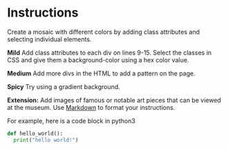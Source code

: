 # Instructions  

  Create a mosaic with different colors by adding class attributes and selecting individual elements.

**Mild**
Add class attributes to each div on lines 9-15.
Select the classes in CSS and give them a background-color using a hex color value.

**Medium**
Add more divs in the HTML to add a pattern on the page.

**Spicy**
Try using a gradient background.

**Extension:**
Add images of famous or notable art pieces that can be viewed at the museum.
  Use [Markdown](https://gist.github.com/cuonggt/9b7d08a597b167299f0d) to format your instructions.

  For example, here is a code block in python3
```python
def hello_world():
  print("hello world!")
```

  